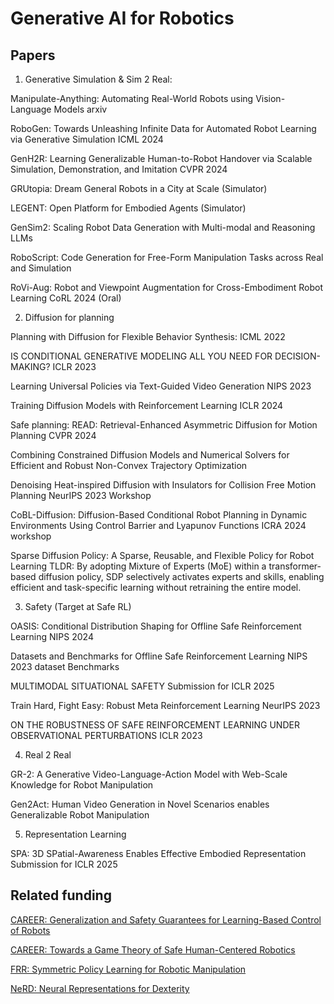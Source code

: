 # Generative AI for Robotics

## Papers
1. Generative Simulation & Sim 2 Real:

Manipulate-Anything: Automating Real-World Robots using Vision-Language Models arxiv

RoboGen: Towards Unleashing Infinite Data for Automated Robot Learning via Generative Simulation ICML 2024

GenH2R: Learning Generalizable Human-to-Robot Handover via Scalable Simulation, Demonstration, and Imitation CVPR 2024


GRUtopia: Dream General Robots in a City at Scale (Simulator)

LEGENT: Open Platform for Embodied Agents (Simulator)

GenSim2: Scaling Robot Data Generation with Multi-modal and Reasoning LLMs

RoboScript: Code Generation for Free-Form Manipulation Tasks across Real and Simulation

RoVi-Aug: Robot and Viewpoint Augmentation for Cross-Embodiment Robot Learning CoRL 2024 (Oral)

2. Diffusion for  planning

Planning with Diffusion for Flexible Behavior Synthesis: ICML 2022

IS CONDITIONAL GENERATIVE MODELING ALL YOU NEED FOR DECISION-MAKING? ICLR 2023

Learning Universal Policies via Text-Guided Video Generation NIPS 2023

Training Diffusion Models with Reinforcement Learning ICLR 2024


Safe planning:
READ: Retrieval-Enhanced Asymmetric Diffusion for Motion Planning CVPR 2024

Combining Constrained Diffusion Models and Numerical Solvers for Efficient and Robust Non-Convex Trajectory Optimization

<!-- OASIS: Conditional Distribution Shaping for Offline Safe Reinforcement Learning NIPS2024 -->

Denoising Heat-inspired Diffusion with Insulators for Collision Free Motion Planning NeurIPS 2023 Workshop

CoBL-Diffusion: Diffusion-Based Conditional Robot Planning in Dynamic Environments Using Control Barrier and Lyapunov Functions ICRA 2024 workshop

<!-- Model-Based Diffusion for Trajectory Optimization -->

Sparse Diffusion Policy: A Sparse, Reusable, and Flexible Policy for Robot Learning
TLDR: By adopting Mixture of Experts (MoE) within a transformer-based diffusion policy, SDP selectively activates experts and skills, enabling efficient and task-specific learning without retraining the entire model.

3. Safety 
(Target at Safe RL)

OASIS: Conditional Distribution Shaping for Offline Safe Reinforcement Learning NIPS 2024

Datasets and Benchmarks for Offline Safe Reinforcement Learning NIPS 2023 dataset Benchmarks

MULTIMODAL SITUATIONAL SAFETY Submission for ICLR 2025

Train Hard, Fight Easy: Robust Meta Reinforcement Learning NeurIPS 2023

ON THE ROBUSTNESS OF SAFE REINFORCEMENT LEARNING UNDER OBSERVATIONAL PERTURBATIONS ICLR 2023

4. Real 2 Real

GR-2: A Generative Video-Language-Action Model with Web-Scale Knowledge for Robot Manipulation

Gen2Act: Human Video Generation in Novel Scenarios enables Generalizable Robot Manipulation

5. Representation Learning 

SPA: 3D SPatial-Awareness Enables Effective Embodied Representation Submission for ICLR 2025

## Related funding
[CAREER: Generalization and Safety Guarantees for Learning-Based Control of Robots](https://www.nsf.gov/awardsearch/showAward?AWD_ID=2044149&HistoricalAwards=false)

[CAREER: Towards a Game Theory of Safe Human-Centered Robotics](https://www.nsf.gov/awardsearch/showAward?AWD_ID=2340851&HistoricalAwards=false)

[FRR: Symmetric Policy Learning for Robotic Manipulation](https://www.nsf.gov/awardsearch/showAward?AWD_ID=2314182&HistoricalAwards=false)

[NeRD: Neural Representations for Dexterity](https://www.nsf.gov/awardsearch/showAward?AWD_ID=2342246&HistoricalAwards=false)